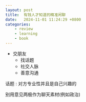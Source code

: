 ```yaml
---
layout: post
title:  有钱人才知道的精准闲聊
date:   2024-11-01 11:24:29 +0800
categories: 
    - review
    - learning
    - book
---
```


- 交朋友 
    - 找话题
    - 社交人脉
    - 善意沟通

话题 : 对方专业性并且是自己兴趣的 

别用意见两极作为聊天素材(例如政治)